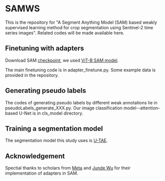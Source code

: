 # SAMWS
This is the repository for "A Segment Anything Model (SAM) based weakly supervised learning method for crop segmentation using Sentinel-2 time series images". Related codes will be made available here.

## Finetuning with adapters
Download SAM [checkpoint](https://github.com/facebookresearch/segment-anything#model-checkpoints), we used [ViT-B SAM model](https://dl.fbaipublicfiles.com/segment_anything/sam_vit_b_01ec64.pth).

The main finetuning code is in adapter_finetune.py. Some example data is provided in the repository.

## Generating pseudo labels
The codes of generating pseudo labels by different weak annotations lie in pseudoLabels_generate_XXX.py.
Our image classification model--attention-based U-Net is in cls_model directory.

## Training a segmentation model
The segmentation model this study uses is [U-TAE](https://github.com/VSainteuf/utae-paps).

## Acknowledgement
Spectial thanks to scholars from [Meta](https://github.com/facebookresearch/segment-anything) and [Junde Wu](https://github.com/KidsWithTokens/Medical-SAM-Adapter) for their implementation of adapters in SAM.

